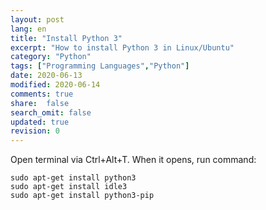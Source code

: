 ```yaml
---
layout: post
lang: en
title: "Install Python 3"
excerpt: "How to install Python 3 in Linux/Ubuntu"
category: "Python"
tags: ["Programming Languages","Python"]
date: 2020-06-13
modified: 2020-06-14
comments: true
share:  false
search_omit: false
updated: true
revision: 0
---
```


Open terminal via Ctrl+Alt+T. When it opens, run command:
```
sudo apt-get install python3
sudo apt-get install idle3
sudo apt-get install python3-pip
```